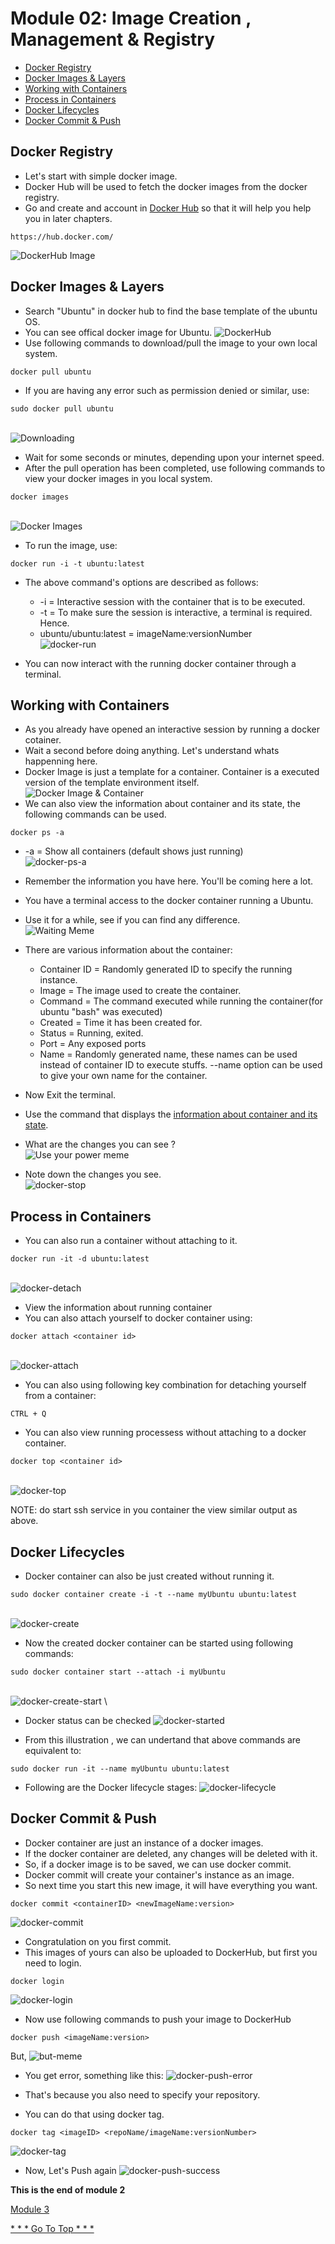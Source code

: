 # Module 02: Image Creation , Management & Registry
* [Docker Registry](https://github.com/chaulags/learnDocker/tree/main/Module02#docker-registry)
* [Docker Images & Layers](https://github.com/chaulags/learnDocker/tree/main/Module02#docker-images--layers)
* [Working with Containers](https://github.com/chaulags/learnDocker/tree/main/Module02#working-with-containers)
* [Process in Containers](https://github.com/chaulags/learnDocker/tree/main/Module02#process-in-containers)
* [Docker Lifecycles](https://github.com/chaulags/learnDocker/tree/main/Module02#docker-lifecycles)
* [Docker Commit & Push](https://github.com/chaulags/learnDocker/tree/main/Module02#docker-commit--push)

## Docker Registry
* Let's start with simple docker image.
* Docker Hub will be used to fetch the docker images from the docker registry.
* Go and create and account in [Docker Hub](https://hub.docker.com/) so that it will help you help you in later chapters.

```
https://hub.docker.com/
```

![DockerHub Image](https://static.packt-cdn.com/products/9781789137231/graphics/assets/01327d92-d3d2-4354-98bb-2a443adad38d.png)


## Docker Images & Layers
* Search "Ubuntu" in docker hub to find the base template of the ubuntu OS.
* You can see offical docker image for Ubuntu.
![DockerHub](img/ubuntu-search.jpg)
* Use following commands to download/pull the image to your own local system.
```
docker pull ubuntu
```
* If you are having any error such as permission denied or similar, use:
```
sudo docker pull ubuntu
```
\
![Downloading](https://media3.giphy.com/media/3o7WTAkv7Ze17SWMOQ/giphy.gif?cid=790b76115d7878163a2bd03d2a72099f218f17e42b0be33e&rid=giphy.gif&ct=g)

* Wait for some seconds or minutes, depending upon your internet speed.
* After the pull operation has been completed, use following commands to view your docker images in you local system.
```
docker images
```
\
![Docker Images](img/docker-images.jpg)

* To run the image, use:
```
docker run -i -t ubuntu:latest
```
* The above command's options are described as follows:
  * -i = Interactive session with the container that is to be executed.
  * -t = To make sure the session is interactive, a terminal is required. Hence.
  * ubuntu/ubuntu:latest = imageName:versionNumber 
\
![docker-run](img/docker-run.jpg)

* You can now interact with the running docker container through a terminal.


## Working with Containers
* As you already have opened an interactive session by running a docker cotainer.
* Wait a second before doing anything. Let's understand whats happenning here.
* Docker Image is just a template for a container. Container is a executed version of the template environment itself.
\
![Docker Image & Container](https://davetang.github.io/reproducible_bioinformatics/assets/docker_image.png)
* We can also view the information about container and its state, the following commands can be used.
```
docker ps -a
```
  * -a = Show all containers (default shows just running)
\
![docker-ps-a](img/docker-ps-a.jpg)

* Remember the information you have here. You'll be coming here a lot.
* You have a terminal access to the docker container running a Ubuntu.
* Use it for a while, see if you can find any difference.
\
![Waiting Meme](https://c.tenor.com/ycKJas-YT0UAAAAM/im-waiting-aki-and-paw-paw.gif)

* There are various information about the container:
  * Container ID = Randomly generated ID to specify the running instance. 
  * Image = The image used to create the container.
  * Command = The command executed while running the container(for ubuntu "bash" was executed)
  * Created = Time it has been created for.
  * Status = Running, exited.
  * Port = Any exposed ports
  * Name = Randomly generated name, these names can be used instead of container ID to execute stuffs. --name option can be used to give your own name for the container. 
* Now Exit the terminal.
* Use the command that displays the [information about container and its state](https://github.com/chaulags/learnDocker/tree/main/Module02#working-with-containers).
* What are the changes you can see ?
\
![Use your power meme](https://c.tenor.com/lTPOYFTdUKgAAAAC/you-ready-to-use-your-power-for-good-chris-cantada.gif)

* Note down the changes you see.
\
![docker-stop](img/docker-ps-aa.jpg)



## Process in Containers
* You can also run a container without attaching to it.
```
docker run -it -d ubuntu:latest
```
\
![docker-detach](img/docker-detach.png)
* View the information about running container
* You can also attach yourself to docker container using:
```
docker attach <container id>
```
\
![docker-attach](img/docker-attach.png)

* You can also using following key combination for detaching yourself from a container:
```
CTRL + Q
```
* You can also view running processess without attaching to a docker container.
```
docker top <container id>
```
\
![docker-top](img/docker-top.png)

NOTE: do start ssh service in you container the view similar output as above.

## Docker Lifecycles
* Docker container can also be just created without running it.
```
sudo docker container create -i -t --name myUbuntu ubuntu:latest
```
\
![docker-create](img/docker-create.png)

* Now the created docker container can be started using following commands:
```
sudo docker container start --attach -i myUbuntu
```
\
![docker-create-start](img/docker-create-start.png)
\
* Docker status can be checked
![docker-started](img/docker-created-started.png)

* From this illustration , we can undertand that above commands are equivalent to:
```
sudo docker run -it --name myUbuntu ubuntu:latest
```

* Following are the Docker lifecycle stages:
![docker-lifecycle](https://k21academy.com/wp-content/uploads/2020/10/Capture-5.png)


## Docker Commit & Push
* Docker container are just an instance of a docker images.
* If the docker container are deleted, any changes will be deleted with it.
* So, if a docker image is to be saved, we can use docker commit.
* Docker commit will create your container's instance as an image.
* So next time you start this new image, it will have everything you want.

```
docker commit <containerID> <newImageName:version>
```
![docker-commit](img/docker-commit.png)

* Congratulation on you first commit.
* This images of yours can also be uploaded to DockerHub, but first you need to login.
```
docker login
```
![docker-login](img/docker-login.png)

* Now use following commands to push your image to DockerHub

```
docker push <imageName:version>
```
But,
![but-meme](https://c.tenor.com/mv8WDfaaqZkAAAAC/but-nevermind-meme.gif)

* You get error, something like this:
![docker-push-error](img/docker-push-denied.png)

* That's because you also need to specify your repository.
* You can do that using docker tag.

```
docker tag <imageID> <repoName/imageName:versionNumber>
```
![docker-tag](img/docker-tag.png)

* Now, Let's Push again
![docker-push-success](img/docker-push-success.png)

**This is the end of module 2**

[Module 3](https://github.com/chaulags/learnDocker/tree/main/Module03#module-03-docker-storage-and-volumes)

[* * * Go To Top * * * ](https://github.com/chaulags/learnDocker/tree/main/Module02#module-02-image-creation--management--registry)


